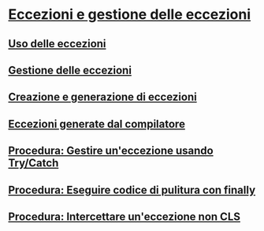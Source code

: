# [Eccezioni e gestione delle eccezioni](index.md)
## [Uso delle eccezioni](using-exceptions.md)
## [Gestione delle eccezioni](exception-handling.md)
## [Creazione e generazione di eccezioni](creating-and-throwing-exceptions.md)
## [Eccezioni generate dal compilatore](compiler-generated-exceptions.md)
## [Procedura: Gestire un'eccezione usando Try/Catch](how-to-handle-an-exception-using-try-catch.md)
## [Procedura: Eseguire codice di pulitura con finally](how-to-execute-cleanup-code-using-finally.md)
## [Procedura: Intercettare un'eccezione non CLS](how-to-catch-a-non-cls-exception.md)
